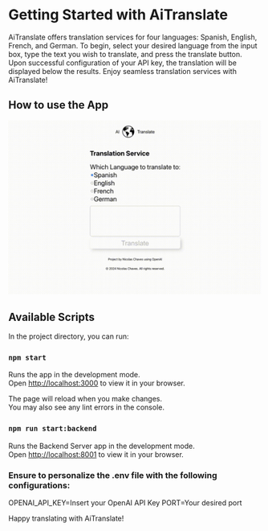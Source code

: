 # Getting Started with AiTranslate
AiTranslate offers translation services for four languages: Spanish, English, French, and German. To begin, select your desired language from the input box, type the text you wish to translate, and press the translate button. Upon successful configuration of your API key, the translation will be displayed below the results. Enjoy seamless translation services with AiTranslate!

## How to use the App
![AiTranslate Demo](./instructions.gif)

## Available Scripts

In the project directory, you can run:

### `npm start`

Runs the app in the development mode.\
Open [http://localhost:3000](http://localhost:3000) to view it in your browser.

The page will reload when you make changes.\
You may also see any lint errors in the console.

### `npm run start:backend`

Runs the Backend Server app in the development mode.\
Open [http://localhost:8001](http://localhost:8001) to view it in your browser.


### Ensure to personalize the .env file with the following configurations:
OPENAI_API_KEY=Insert your OpenAI API Key
PORT=Your desired port

Happy translating with AiTranslate!